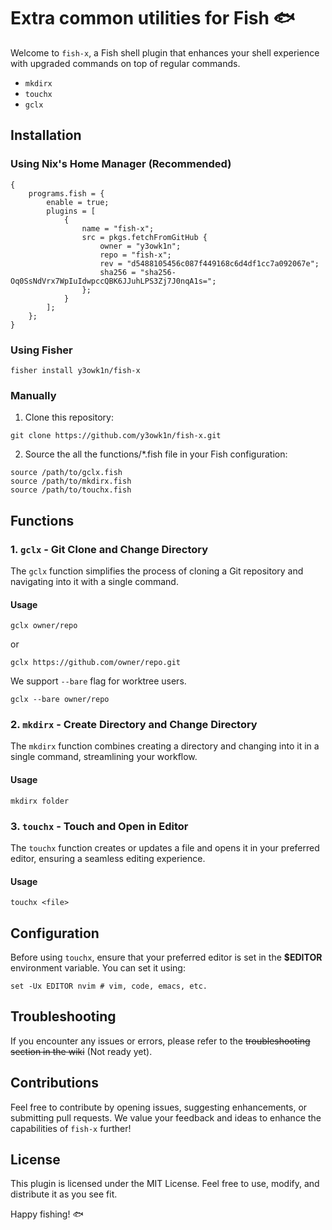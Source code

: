 # Extra common utilities for Fish 🐟

Welcome to `fish-x`, a Fish shell plugin that enhances your shell experience with upgraded commands on top of regular commands.

- `mkdirx`
- `touchx`
- `gclx`

## Installation

### Using Nix's Home Manager (Recommended)

```fish
{
    programs.fish = {
        enable = true;
        plugins = [
            {
                name = "fish-x";
                src = pkgs.fetchFromGitHub {
                    owner = "y3owk1n";
                    repo = "fish-x";
                    rev = "d5488105456c087f449168c6d4df1cc7a092067e";
                    sha256 = "sha256-Oq0SsNdVrx7WpIuIdwpccQBK6JJuhLPS3Zj7J0nqA1s=";
                };
            }
        ];
    };
}
```

### Using Fisher

```fish
fisher install y3owk1n/fish-x
```

### Manually

1. Clone this repository:

```fish
git clone https://github.com/y3owk1n/fish-x.git
```

2. Source the all the functions/*.fish file in your Fish configuration:

```fish
source /path/to/gclx.fish
source /path/to/mkdirx.fish
source /path/to/touchx.fish
```

## Functions

### 1. `gclx` - Git Clone and Change Directory

The `gclx` function simplifies the process of cloning a Git repository and navigating into it with a single command.

#### Usage

```fish
gclx owner/repo
```

or

```fish
gclx https://github.com/owner/repo.git
```

We support `--bare` flag for worktree users.

```fish
gclx --bare owner/repo
```

### 2. `mkdirx` - Create Directory and Change Directory

The `mkdirx` function combines creating a directory and changing into it in a single command, streamlining your workflow.

#### Usage

```fish
mkdirx folder
```

### 3. `touchx` - Touch and Open in Editor

The `touchx` function creates or updates a file and opens it in your preferred editor, ensuring a seamless editing experience.

#### Usage

```fish
touchx <file>
```

## Configuration

Before using `touchx`, ensure that your preferred editor is set in the **$EDITOR** environment variable. You can set it using:

```fish
set -Ux EDITOR nvim # vim, code, emacs, etc.
```

## Troubleshooting

If you encounter any issues or errors, please refer to the ~~troubleshooting section in the wiki~~ (Not ready yet).

## Contributions

Feel free to contribute by opening issues, suggesting enhancements, or submitting pull requests. We value your feedback and ideas to enhance the capabilities of `fish-x` further!

## License

This plugin is licensed under the MIT License. Feel free to use, modify, and distribute it as you see fit.

Happy fishing! 🐟
